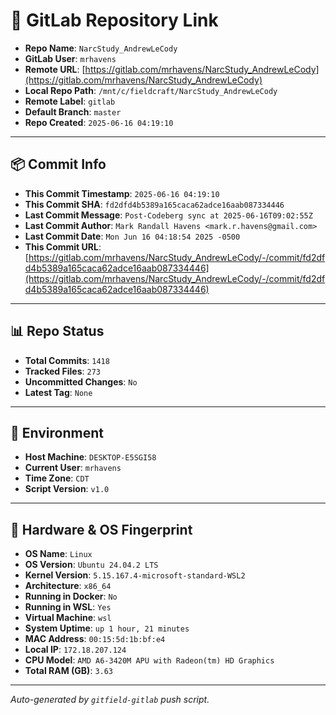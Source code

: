 # 🔗 GitLab Repository Link

- **Repo Name**: `NarcStudy_AndrewLeCody`
- **GitLab User**: `mrhavens`
- **Remote URL**: [https://gitlab.com/mrhavens/NarcStudy_AndrewLeCody](https://gitlab.com/mrhavens/NarcStudy_AndrewLeCody)
- **Local Repo Path**: `/mnt/c/fieldcraft/NarcStudy_AndrewLeCody`
- **Remote Label**: `gitlab`
- **Default Branch**: `master`
- **Repo Created**: `2025-06-16 04:19:10`

---

## 📦 Commit Info

- **This Commit Timestamp**: `2025-06-16 04:19:10`
- **This Commit SHA**: `fd2dfd4b5389a165caca62adce16aab087334446`
- **Last Commit Message**: `Post-Codeberg sync at 2025-06-16T09:02:55Z`
- **Last Commit Author**: `Mark Randall Havens <mark.r.havens@gmail.com>`
- **Last Commit Date**: `Mon Jun 16 04:18:54 2025 -0500`
- **This Commit URL**: [https://gitlab.com/mrhavens/NarcStudy_AndrewLeCody/-/commit/fd2dfd4b5389a165caca62adce16aab087334446](https://gitlab.com/mrhavens/NarcStudy_AndrewLeCody/-/commit/fd2dfd4b5389a165caca62adce16aab087334446)

---

## 📊 Repo Status

- **Total Commits**: `1418`
- **Tracked Files**: `273`
- **Uncommitted Changes**: `No`
- **Latest Tag**: `None`

---

## 🧽 Environment

- **Host Machine**: `DESKTOP-E5SGI58`
- **Current User**: `mrhavens`
- **Time Zone**: `CDT`
- **Script Version**: `v1.0`

---

## 🧬 Hardware & OS Fingerprint

- **OS Name**: `Linux`
- **OS Version**: `Ubuntu 24.04.2 LTS`
- **Kernel Version**: `5.15.167.4-microsoft-standard-WSL2`
- **Architecture**: `x86_64`
- **Running in Docker**: `No`
- **Running in WSL**: `Yes`
- **Virtual Machine**: `wsl`
- **System Uptime**: `up 1 hour, 21 minutes`
- **MAC Address**: `00:15:5d:1b:bf:e4`
- **Local IP**: `172.18.207.124`
- **CPU Model**: `AMD A6-3420M APU with Radeon(tm) HD Graphics`
- **Total RAM (GB)**: `3.63`

---

_Auto-generated by `gitfield-gitlab` push script._
